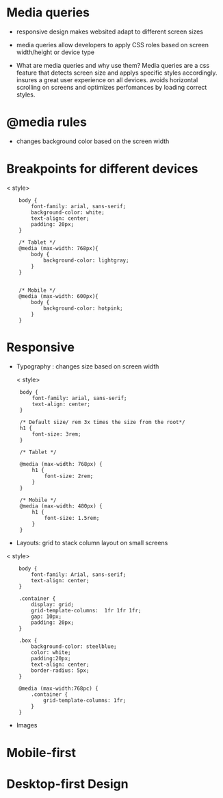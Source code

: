 # Media queries
- responsive design makes websited adapt to different screen sizes
- media queries allow developers to apply CSS roles based on screen width/height or device type 


- What are media queries and why use them?
Media queries are a css feature that detects screen size and applys specific styles accordingly. insures a great user experience on all devices. avoids horizontal scrolling on screens and optimizes perfomances by loading correct styles.

# @media rules 
- changes background color based on the screen width 

# Breakpoints for different devices 

< style>

        body {
            font-family: arial, sans-serif;
            background-color: white;
            text-align: center;
            padding: 20px;
        }

        /* Tablet */
        @media (max-width: 768px){
            body {
                background-color: lightgray;
            }
        }

          
        /* Mobile */
        @media (max-width: 600px){
            body {
                background-color: hotpink;
            }
        }
       
# Responsive
 - Typography : changes size based on screen width 

     < style>

        body {
            font-family: arial, sans-serif;
            text-align: center;
        }

        /* Default size/ rem 3x times the size from the root*/
        h1 {
            font-size: 3rem;
        }

        /* Tablet */

        @media (max-width: 768px) {
            h1 {
                font-size: 2rem;
            }    
        }

        /* Mobile */
        @media (max-width: 480px) {
            h1 {
                font-size: 1.5rem;
            }
        }

 - Layouts: grid to stack column layout on small screens

 < style>
 
        body {
            font-family: Arial, sans-serif;
            text-align: center;
        }

        .container { 
            display: grid;
            grid-template-columns:  1fr 1fr 1fr;
            gap: 10px;
            padding: 20px;
        }

        .box {
            background-color: steelblue;
            color: white;
            padding:20px;
            text-align: center;
            border-radius: 5px;
        }

        @media (max-width:768pc) {
            .container {
                grid-template-columns: 1fr;
            }
        }











 - Images

 # Mobile-first 
 
 # Desktop-first Design
